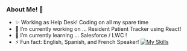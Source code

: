 ### About Me! 👋

<!--
**escavanessa/escavanessa** is a ✨ _special_ ✨ repository because its `README.md` (this file) appears on your GitHub profile.

Here are some ideas to get you started:
- ✨ I am Currently a Home Health Aid working full time! Coding on all my spare time
- 🔭 I’m currently working on ... A desktop Notebook with all sorts of functionality!
- 🌱 I’m currently learning ... p5.js and intermediate Javascript!
- ⚡ Fun fact: English, Spanish, and French Speaker!
-->
- ✨ Working as Help Desk! Coding on all my spare time
- 🔭 I’m currently working on ... Resident Patient Tracker using React!
- 🌱 I’m currently learning ... Salesforce / LWC !
- ⚡ Fun fact: English, Spanish, and French Speaker!
[![My Skills](https://skillicons.dev/icons?i=js,java,html,css,react,bootstrap,tailwind,github,git,nodejs,figma,blender,ps,pr)](https://skillicons.dev)
